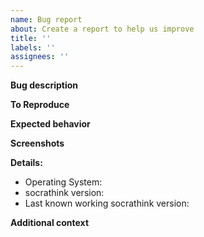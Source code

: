 ```yaml
---
name: Bug report
about: Create a report to help us improve
title: ''
labels: ''
assignees: ''
---
```


**Bug description**

<!-- A clear and concise description of what the bug is. -->

**To Reproduce**

<!-- Steps to reproduce the behavior -->

**Expected behavior**

<!-- A clear and concise description of what you expected to happen. -->

**Screenshots**

<!-- If applicable, add screenshots to help explain your problem. -->

**Details:**

- Operating System:
- socrathink version:
- Last known working socrathink version:

**Additional context**

<!-- Add any other context about the problem here. -->
